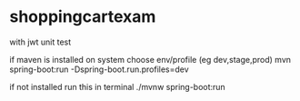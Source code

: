 # shoppingcartexam
with jwt unit test

if maven is installed on system choose env/profile (eg dev,stage,prod)
mvn spring-boot:run -Dspring-boot.run.profiles=dev

if not installed run this in terminal
./mvnw spring-boot:run
